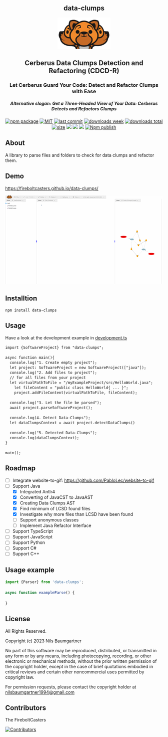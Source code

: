 <h2 align="center">
    data-clumps
</h2>

<p align="center">
    <img src="https://github.com/FireboltCasters/data-clumps/raw/master/public/logo.png" alt="backup" style="height:100px;"/>
</p>

<h2 align="center">
Cerberus Data Clumps Detection and Refactoring (CDCD-R)
</h2>

<h3 align="center">
Let Cerberus Guard Your Code: Detect and Refactor Clumps with Ease
</h3>

<h5 align="center">
Alternative slogan: Get a Three-Headed View of Your Data: Cerberus Detects and Refactors Clumps
</h5>

<p align="center">
  <a href="https://badge.fury.io/js/data-clumps.svg"><img src="https://badge.fury.io/js/data-clumps.svg" alt="npm package" /></a>
  <a href="https://img.shields.io/github/license/FireboltCasters/data-clumps"><img src="https://img.shields.io/github/license/FireboltCasters/data-clumps" alt="MIT" /></a>
  <a href="https://img.shields.io/github/last-commit/FireboltCasters/data-clumps?logo=git"><img src="https://img.shields.io/github/last-commit/FireboltCasters/data-clumps?logo=git" alt="last commit" /></a>
  <a href="https://www.npmjs.com/package/data-clumps"><img src="https://img.shields.io/npm/dm/data-clumps.svg" alt="downloads week" /></a>
  <a href="https://www.npmjs.com/package/data-clumps"><img src="https://img.shields.io/npm/dt/data-clumps.svg" alt="downloads total" /></a>
  <a href="https://github.com/FireboltCasters/data-clumps"><img src="https://shields.io/github/languages/code-size/FireboltCasters/data-clumps" alt="size" /></a>
  <a href="https://github.com/google/gts" alt="Google TypeScript Style"><img src="https://img.shields.io/badge/code%20style-google-blueviolet.svg"/></a>
  <a href="https://shields.io/" alt="Google TypeScript Style"><img src="https://img.shields.io/badge/uses-TypeScript-blue.svg"/></a>
  <a href="https://github.com/marketplace/actions/lint-action"><img src="https://img.shields.io/badge/uses-Lint%20Action-blue.svg"/></a>
  <a href="https://github.com/FireboltCasters/data-clumps/actions/workflows/npmPublish.yml"><img src="https://github.com/FireboltCasters/data-clumps/actions/workflows/npmPublish.yml/badge.svg" alt="Npm publish" /></a>
</p>

## About

A library to parse files and folders to check for data clumps and refactor them.

## Demo

https://fireboltcasters.github.io/data-clumps/

<a href="https://fireboltcasters.github.io/data-clumps/">
  <img src="https://github.com/FireboltCasters/data-clumps/raw/master/docs/demo.gif" alt="backup" style="witdth:100px;"/>
</a>
    

## Installtion

```
npm install data-clumps
```

## Usage

Have a look at the development example in [development.ts](https://github.com/FireboltCasters/data-clumps/blob/master/src/api/src/ignoreCoverage/development.ts)

```
import {SoftwareProject} from "data-clumps";

async function main(){
  console.log("1. Create empty project");
  let project: SoftwareProject = new SoftwareProject(["java"]);
  console.log("2. Add files to project");
  // for all files from your project
  let virtualPathToFile = "/myExampleProject/src/HelloWorld.java";
    let fileContent = "public class HelloWorld{ ... }";
    project.addFileContent(virtualPathToFile, fileContent);
  
  console.log("3. Let the file be parsed");
  await project.parseSoftwareProject();
  
  console.log(4. Detect Data-Clumps");
  let dataClumpsContext = await project.detectDataClumps()
  
  console.log("5. Detected Data-Clumps");
  console.log(dataClumpsContext);
}

main();
```

## Roadmap

- [ ] Integrate website-to-gif: https://github.com/PabloLec/website-to-gif
- [ ] Support Java
    - [X] Integrated Antlr4
    - [X] Converting of JavaCST to JavaAST
    - [X] Creating Data Clumps AST
    - [X] Find minimum of LCSD found files
    - [X] Investigate why more files than LCSD have been found
    - [ ] Support anonymous classes    
    - [ ] Implement Java Refactor Interface
- [ ] Support TypeScript
- [ ] Support JavaScript
- [ ] Support Python
- [ ] Support C#
- [ ] Support C++

## Usage example

```javascript
import {Parser} from 'data-clumps';

async function exampleParse() {

}
```

## License

All Rights Reserved.

Copyright (c) 2023 Nils Baumgartner

No part of this software may be reproduced, distributed, or transmitted in any form or by any means, including photocopying, recording, or other electronic or mechanical methods, without the prior written permission of the copyright holder, except in the case of brief quotations embodied in critical reviews and certain other noncommercial uses permitted by copyright law.

For permission requests, please contact the copyright holder at nilsbaumgartner1994@gmail.com



## Contributors

The FireboltCasters

<a href="https://github.com/FireboltCasters/data-clumps"><img src="https://contrib.rocks/image?repo=FireboltCasters/data-clumps" alt="Contributors" /></a>
